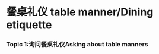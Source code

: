 ﻿餐桌礼仪  table manner/Dining etiquette
========================================

### Topic 1:询问餐桌礼仪Asking about table manners
